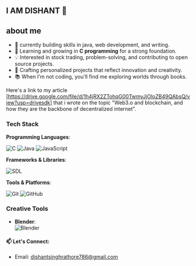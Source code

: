 ## I AM DISHANT 🦇

## about me

- 🔭 currently building skills in java, web development, and writing.
- 🌱 Learning and growing in **C programming** for a strong foundation.  
- 💡 Interested in stock trading, problem-solving, and contributing to open source projects.  
- 🎨 Crafting personalized projects that reflect innovation and creativity.
- 📚 When I'm not coding, you'll find me exploring worlds through books.

Here's a link to my article [https://drive.google.com/file/d/1h4jRX2ZTohqG00TwmyJjOloZB49QAbsQ/view?usp=drivesdk] 
that i wrote on the topic "Web3.o and blockchain, and how they are the backbone of decentralized internet".

### Tech Stack

**Programming Languages**:  

  ![C](https://img.shields.io/badge/C-00599C?style=for-the-badge&logo=c&logoColor=white) ![Java](https://img.shields.io/badge/Java-ED8B00?style=for-the-badge&logo=openjdk&logoColor=white) ![JavaScript](https://img.shields.io/badge/JavaScript-F7DF1E?style=for-the-badge&logo=javascript&logoColor=black)

**Frameworks & Libraries**:

![SDL](https://img.shields.io/badge/SDL-FF6F00?style=for-the-badge&logo=sdl&logoColor=white)

**Tools & Platforms**:  

  ![Git](https://img.shields.io/badge/Git-F05032?style=for-the-badge&logo=git&logoColor=white) ![GitHub](https://img.shields.io/badge/GitHub-100000?style=for-the-badge&logo=github&logoColor=white) 
  
### Creative Tools

- **Blender**:  
  ![Blender](https://img.shields.io/badge/Blender-F5792A?style=for-the-badge&logo=blender&logoColor=white)  
  



 #### 📫 Let's Connect:  
- Email: dishantsinghrathore786@gmail.com
  
    

